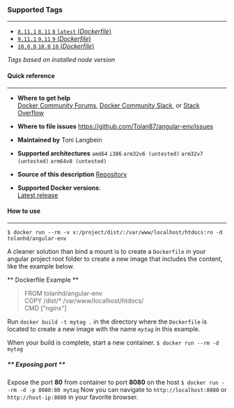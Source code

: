 ### **Supported Tags** ###
----------
* [ `8.11.1` `8.11` `8` `latest` (*Dockerfile*) ](https://github.com/Tolan87/angular-env/tree/master/8/Dockerfile)
* [ `9.11.1` `9.11` `9` (*Dockerfile*) ](https://github.com/Tolan87/angular-env/tree/master/9/Dockerfile)
* [ `10.0.0` `10.0` `10` (*Dockerfile*) ](https://github.com/Tolan87/angular-env/tree/master/10/Dockerfile)

*Tags based on installed node version*

#### **Quick reference** ####
----------
* **Where to get help**  
	[Docker Community Forums](https://forums.docker.com/), [Docker Community Slack](https://blog.docker.com/2016/11/introducing-docker-community-directory-docker-community-slack/), or [Stack Overflow](https://stackoverflow.com/search?tab=newest&q=docker)

* **Where to file issues**
<https://github.com/Tolan87/angular-env/issues>

* **Maintained by** 
Toni Langbein

* **Supported architectures**
`amd64` `i386` `arm32v6 (untested)` `arm32v7 (untested)` `arm64v8 (untested)`

* **Source of this description**
[Repository](https://github.com/Tolan87/angular-env)

* **Supported Docker versions**:  
[Latest release](https://github.com/docker/docker-ce/releases/latest)

#### **How to use** ####
---------
```
$ docker run --rm -v x:/project/dist/:/var/www/localhost/htdocs:ro -d tolanhd/angular-env
```
A cleaner solution than bind a mount is to create a `Dockerfile` in your angular project 
root folder to create a new image that includes the content, like the example below.

** Dockerfile Example **
>FROM tolanhd/angular-env <br />
COPY /dist/* /var/www/localhost/htdocs/ <br />
CMD ["nginx"]

Run `docker build -t mytag .` in the directory where the `Dockerfile` is located to create a 
new image with the name *`mytag`* in this example.

When your build is complete, start a new container.
`$ docker run --rm -d mytag`

##### ** Exposing port ** #####
Expose the port **80** from container to port **8080** on the host
`$ docker run --rm -d -p 8080:80 mytag`
Now you can navigate to `http://localhost:8080` or `http://host-ip:8080` in your favorite browser.
